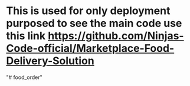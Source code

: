 # This is used for only deployment purposed to see the main code use this link https://github.com/Ninjas-Code-official/Marketplace-Food-Delivery-Solution
"# food_order" 
